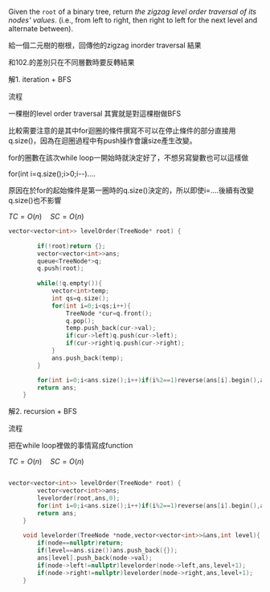 
Given the `root` of a binary tree, return _the zigzag level order traversal of its nodes' values_. (i.e., from left to right, then right to left for the next level and alternate between).

給一個二元樹的樹根，回傳他的zigzag inorder traversal 結果

和102.的差別只在不同層數時要反轉結果

解1. iteration + BFS

流程

一棵樹的level order traversal 其實就是對這棵樹做BFS

比較需要注意的是其中for迴圈的條件撰寫不可以在停止條件的部分直接用q.size()，因為在迴圈過程中有push操作會讓size產生改變。

for的圈數在該次while loop一開始時就決定好了，不想另寫變數也可以這樣做

for(int i=q.size();i>0;i--)....

原因在於for的起始條件是第一圈時的q.size()決定的，所以即使i=....後續有改變q.size()也不影響

$TC=O(n) \quad SC=O(n)$

```cpp
vector<vector<int>> levelOrder(TreeNode* root) {
        
        if(!root)return {};
        vector<vector<int>>ans;
        queue<TreeNode*>q;
        q.push(root);
        
        while(!q.empty()){
            vector<int>temp;
            int qs=q.size();
            for(int i=0;i<qs;i++){
                TreeNode *cur=q.front();
                q.pop();
                temp.push_back(cur->val);
                if(cur->left)q.push(cur->left);
                if(cur->right)q.push(cur->right);
            }
            ans.push_back(temp);
        }

		for(int i=0;i<ans.size();i++)if(i%2==1)reverse(ans[i].begin(),ans[i].end());
        return ans;
    }
```

解2. recursion + BFS

流程

把在while loop裡做的事情寫成function

$TC=O(n) \quad SC=O(n)$

```cpp

vector<vector<int>> levelOrder(TreeNode* root) {
        vector<vector<int>>ans;
        levelorder(root,ans,0);
		for(int i=0;i<ans.size();i++)if(i%2==1)reverse(ans[i].begin(),ans[i].end());
        return ans;
    }
    
    void levelorder(TreeNode *node,vector<vector<int>>&ans,int level){
        if(node==nullptr)return;
        if(level==ans.size())ans.push_back({});
        ans[level].push_back(node->val);
        if(node->left!=nullptr)levelorder(node->left,ans,level+1);
        if(node->right!=nullptr)levelorder(node->right,ans,level+1);
    }

```